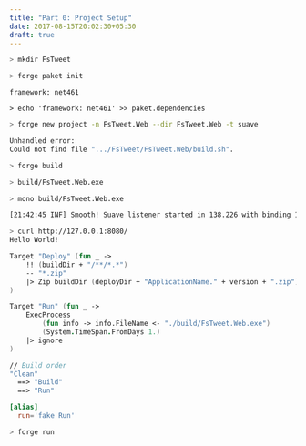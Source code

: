 ```yaml
---
title: "Part 0: Project Setup"
date: 2017-08-15T20:02:30+05:30
draft: true
---
```


```bash
> mkdir FsTweet
```

```bash
> forge paket init
```

`framework: net461`

```
> echo 'framework: net461' >> paket.dependencies
```

```bash
> forge new project -n FsTweet.Web --dir FsTweet.Web -t suave
```

```bash
Unhandled error:
Could not find file ".../FsTweet/FsTweet.Web/build.sh".
```

```bash
> forge build
```

```bash
> build/FsTweet.Web.exe
```

```bash
> mono build/FsTweet.Web.exe
```

```bash
[21:42:45 INF] Smooth! Suave listener started in 138.226 with binding 127.0.0.1:8080
```

```bash
> curl http://127.0.0.1:8080/
Hello World!
```

```fsharp
Target "Deploy" (fun _ ->
    !! (buildDir + "/**/*.*")
    -- "*.zip"
    |> Zip buildDir (deployDir + "ApplicationName." + version + ".zip")
)
```

```fsharp
Target "Run" (fun _ -> 
    ExecProcess 
        (fun info -> info.FileName <- "./build/FsTweet.Web.exe")
        (System.TimeSpan.FromDays 1.)
    |> ignore
)
```

```fsharp
// Build order
"Clean"
  ==> "Build"
  ==> "Run"
```

```toml
[alias]
  run='fake Run'
```

```bash
> forge run
```